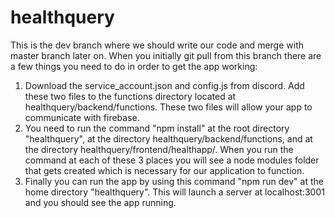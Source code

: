 # healthquery

This is the dev branch where we should write our code and merge with master branch later on.
When you initially git pull from this branch there are a few things you need to do in order to get the app working:

  1) Download the service_account.json and config.js from discord. Add these two files to the functions directory located at
     healthquery/backend/functions. These two files will allow your app to communicate with firebase.
  2) You need to run the command "npm install" at the root directory "healthquery", at the directory healthquery/backend/functions,
    and at the directory healthquery/frontend/healthapp/. When you run the command at each of these 3 places you will see 
    a node modules folder that gets created which is necessary for our application to function.
  3) Finally you can run the app by using this command "npm run dev" at the home directory "healthquery".
      This will launch a server at localhost:3001 and you should see the app running.
